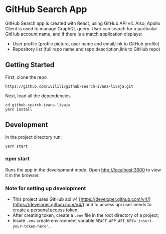# GitHub Search App
GitHub Search app is created with React, using GitHub API v4.
Also, Apollo Client is used to manage GraphQL query.
User can search for a particular GitHub account name, and if there is a match application displays:

* User profile (profile picture, user name and email,link to GitHub profile)  
* Repository list (full repo name and repo description,link to GitHub repo)

## Getting Started

First, clone the repo

```
https://github.com/Ivilili/github-search-ivana-livaja.git

```
Next, load all the dependencies

```
cd github-search-ivana-livaja
yarn install

```

## Development

In the project directory run:

```
yarn start

```

### npm start
Runs the app in the development mode.
Open [http://localhost:3000](http://localhost:3000) to view it in the browser.

### Note for setting up development

* This project uses GitHub api v4 [https://developer.github.com/v4/](https://developer.github.com/v4/) and
to access api user needs to [create a personal access token](https://help.github.com/en/github/authenticating-to-github/creating-a-personal-access-token-for-the-command-line#creating-a-token),
* After creating token, create a `.env` file in the root directory of a project,
* Inside `.env` create environment variable `REACT_APP_API_KEY='insert-your-token-here'`.


